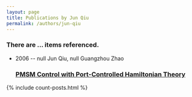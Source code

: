 ```yaml
---
layout: page
title: Publications by Jun Qiu
permalink: /authors/jun-qiu
---
```


<h3 id="number-posts">There are ... items referenced.</h3>
<ul class="post-list">
<li><span class='post-meta'>2006 -- null Jun Qiu, null Guangzhou Zhao</span><h3><a class='post-link' href="{{ site.baseurl }}/pmsm-control-with-port-controlled-hamiltonian-theory">PMSM Control with Port-Controlled Hamiltonian Theory</a></h3></li>

</ul>
{% include count-posts.html %}
